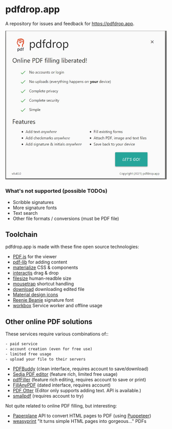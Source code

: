 # pdfdrop.app

A repository for issues and feedback for https://pdfdrop.app.

[<img src="about.jpg" width="650" title="pdfdrop.app">](https://pdfdrop.app)

### What's not supported (possible TODOs)
- Scribble signatures
- More signature fonts
- Text search
- Other file formats / conversions (must be PDF file)

## Toolchain
pdfdrop.app is made with these fine open source technologies:
- [PDF.js](https://github.com/mozilla/pdf.js) for the viewer
- [pdf-lib](https://github.com/Hopding/pdf-lib) for adding content
- [materialize](https://github.com/Dogfalo/materialize) CSS & components
- [interactjs](https://github.com/taye/interact.js) drag & drop
- [filesize](https://github.com/avoidwork/filesize.js) human-readble size 
- [mousetrap](https://github.com/ccampbell/mousetrap) shortcut handling
- [download](https://github.com/rndme/download) downloading edited file
- [Material design icons](https://github.com/google/material-design-icons)
- [Reenie Beanie](https://fonts.google.com/specimen/Reenie+Beanie) signature font
- [workbox](https://github.com/GoogleChrome/workbox) Service worker and offline usage

## Other online PDF solutions
These services require various combinations of::

    - paid service
    - account creation (even for free use)
    - limited free usage
    - upload your file to their servers

- [PDFBuddy](https://www.pdfbuddy.com/) (clean interface, requires account to save/download)
- [Sedja PDF editor](https://www.sejda.com/pdf-editor) (feature rich, limited free usage)
- [pdfFiller](https://www.pdffiller.com/) (feature rich editing, requires account to save or print)
- [FillAnyPDF](https://www.fillanypdf.com/) (dated interface, requires account)
- [PDF Otter](https://www.pdfotter.com/fill-in-pdf-for-free) (Editor only supports adding text.  API is available.)
- [smallpdf](https://smallpdf.com/) (requires account to try)

Not quite related to online PDF filling, but interesting:
- [Paperplane](https://www.paperplane.app/) API to convert HTML pages to PDF (using [Puppeteer](https://github.com/puppeteer/puppeteer))
- [weasyprint](https://weasyprint.org/) "It turns simple HTML pages into gorgeous..." PDFs
